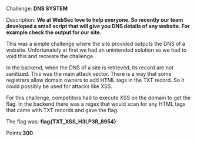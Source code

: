 Challenge: **DNS SYSTEM**

Description: **We at WebSec love to help everyone. So recently our team developed a small script that will give you DNS details of any website. For example check the output for our site.**

This was a simple challenge where the site provided outputs the DNS of a website. Unfortunately at first we had an unintended solution so we had to void this and recreate the challenge. 

In the backend, when the DNS of a site is retrieved, its record are not sanitized. This was the main attack vector. There is a way that some registrars allow domain owners to add HTML tags in the TXT record. So it could possibly be used for attacks like XSS. 

For this challenge, competitors had to execute XSS on the domain to get the flag. In the backend there was a regex that would scan for any HTML tags that came with TXT records and gave the flag. 

The flag was: **flag{TXT_XSS_H3LP3R_8954}**

Points:**300**